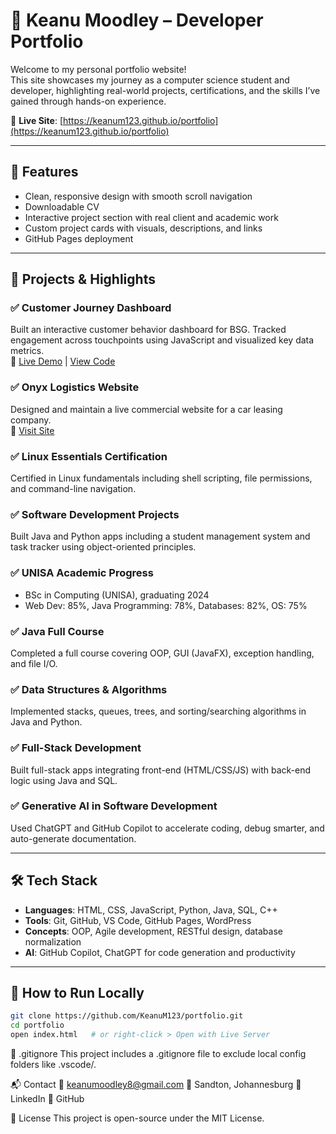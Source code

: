 # 💼 Keanu Moodley – Developer Portfolio

Welcome to my personal portfolio website!  
This site showcases my journey as a computer science student and developer, highlighting real-world projects, certifications, and the skills I’ve gained through hands-on experience.

🔗 **Live Site**: [https://keanum123.github.io/portfolio](https://keanum123.github.io/portfolio)

---

## 🚀 Features

- Clean, responsive design with smooth scroll navigation
- Downloadable CV
- Interactive project section with real client and academic work
- Custom project cards with visuals, descriptions, and links
- GitHub Pages deployment

---

## 📌 Projects & Highlights

### ✅ Customer Journey Dashboard  
Built an interactive customer behavior dashboard for BSG. Tracked engagement across touchpoints using JavaScript and visualized key data metrics.  
🔗 [Live Demo](https://keanum123.github.io/customer-journey-dashboard/) | [View Code](https://github.com/KeanuM123/customer-journey-dashboard)

### ✅ Onyx Logistics Website  
Designed and maintain a live commercial website for a car leasing company.  
🔗 [Visit Site](https://onyxlogisticsa.com)

### ✅ Linux Essentials Certification  
Certified in Linux fundamentals including shell scripting, file permissions, and command-line navigation.

### ✅ Software Development Projects  
Built Java and Python apps including a student management system and task tracker using object-oriented principles.

### ✅ UNISA Academic Progress  
- BSc in Computing (UNISA), graduating 2024  
- Web Dev: 85%, Java Programming: 78%, Databases: 82%, OS: 75%

### ✅ Java Full Course  
Completed a full course covering OOP, GUI (JavaFX), exception handling, and file I/O.

### ✅ Data Structures & Algorithms  
Implemented stacks, queues, trees, and sorting/searching algorithms in Java and Python.

### ✅ Full-Stack Development  
Built full-stack apps integrating front-end (HTML/CSS/JS) with back-end logic using Java and SQL.

### ✅ Generative AI in Software Development  
Used ChatGPT and GitHub Copilot to accelerate coding, debug smarter, and auto-generate documentation.

---

## 🛠️ Tech Stack

- **Languages**: HTML, CSS, JavaScript, Python, Java, SQL, C++
- **Tools**: Git, GitHub, VS Code, GitHub Pages, WordPress
- **Concepts**: OOP, Agile development, RESTful design, database normalization
- **AI**: GitHub Copilot, ChatGPT for code generation and productivity

---

## 📄 How to Run Locally

```bash
git clone https://github.com/KeanuM123/portfolio.git
cd portfolio
open index.html   # or right-click > Open with Live Server
```

🧹 .gitignore
This project includes a .gitignore file to exclude local config folders like .vscode/.

📬 Contact
📧 keanumoodley8@gmail.com
📍 Sandton, Johannesburg
🔗 LinkedIn
🔗 GitHub

📝 License
This project is open-source under the MIT License.
